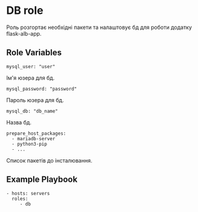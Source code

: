 DB role
=========

Роль розгортає необхідні пакети та налаштовує бд для роботи додатку flask-alb-app.

Role Variables
--------------

```
mysql_user: "user"
```

Ім'я юзера для бд.

```
mysql_password: "password"
```

Пароль юзера для бд.

```
mysql_db: "db_name"
```

Назва бд.

```
prepare_host_packages:
  - mariadb-server
  - python3-pip
  - ...
```

Список пакетів до інсталювання.

Example Playbook
----------------

    - hosts: servers
      roles:
         - db
